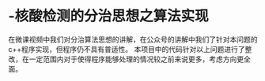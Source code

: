 # -核酸检测的分治思想之算法实现
在微课视频中我们对分治算法思想的讲解，在公众号的讲解中我们了针对本问题的c++程序实现，但程序仍不具有普适性。
本项目中的代码针对以上问题进行了整改，在一定范围内对于使得程序能够处理的情况较之前来说更多，考虑方向更全面。
